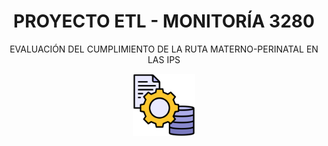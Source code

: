 <div align="center">
  <h1>PROYECTO ETL - MONITORÍA 3280</h1>
  <p>EVALUACIÓN DEL CUMPLIMIENTO DE LA RUTA MATERNO-PERINATAL EN LAS IPS</p>
  <img src="https://github.com/ManuelG09/Equipo-4-GYA/blob/main/images/etl.png" width="100">
</div>
